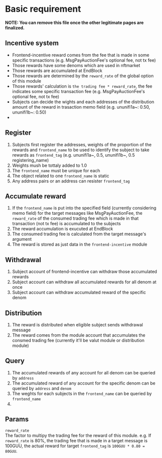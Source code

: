 # Basic requirement

**NOTE: You can remove this file once the other legitimate pages are finalized.** 

## Incentive system

- Frontend-incentive reward comes from the fee that is made in some specific transactions (e.g. MsgPayAuctionFee's optional fee, not tx fee)
- Those rewards have some denoms which are used in nftmarket
- Those rewards are accumulated at EndBlock
- Those rewards are determined by the `reward_rate` of the global option of this module
- Those rewards' calculation is `the trading fee * reward_rate`, the fee indicates some specific transaction fee (e.g. MsgPayAuctionFee's optional fee, not tx fee)
- Subjects can decide the wights and each addresses of the distribution amount of the reward in trasaction memo field (e.g. ununifi1a~: 0.50, ununifi1b~: 0.50)
- 
## Register

1. Subjects first register the addresses, weights of the proportion of the rewards and `frontend_name` to be used to identify the subject to take rewards as `frontend_tag` (e.g. ununifi1a~, 0.5, ununifi1b~, 0.5 registering_name)
1. Weights mush be tottaly added to 1.0
1. The `frontend_name` must be unique for each
1. The object related to one `frontend_name` is static
1. Any address pairs or an address can resister `frontend_tag`

## Accumulate reward

1. If the `frontend_name` is put into the specified field (currently considering memo field) for the target messages like MsgPayAuctionFee, the `reward_rate` of the consumed trading fee which is made in that transaction (not tx fee) is accumulated to the subjects
1. The reward accumulation is exucuted at EndBlock
1. The consumed trading fee is calculated from the target message's argument
1. The reward is stored as just data in the `frontend-incentive` module

## Withdrawal

1. Subject account of frontend-incentive can withdraw those accumulated rewards
1. Subject account can withdraw all accumulated rewards for all denom at once
1. Subject account can withdraw accumulated reward of the specific denom

## Distribution

1. The reward is distributed when eligible subject sends withdrawal message
1. The reward comes from the module account that accumulates the consmed trading fee (currently it'll be valut module or distribution module)


## Query

1. The accumulated rewards of any account for all denom can be queried by `address`
1. The accumulated reward of any account for the specific denom can be queried by `address` and `denom`
1. The weghts for each subjects in the `frontend_name` can be queried by `frontend_name`
1.  

## Params

`reward_rate`   
The factor to multipy the trading fee for the reward of this module.
e.g. If `reward_rate` is 80%, the trading fee that is made in a target message is 100GUU, the actual reward for target `frontend_tag` is `100GUU * 0.80 = 80GUU`.

